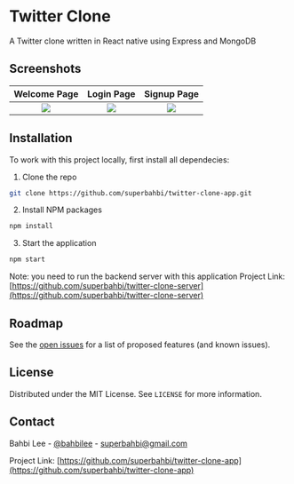 # Twitter Clone
A Twitter clone written in React native using Express and MongoDB
## Screenshots

Welcome Page               |  Login Page               | Signup Page               
:-------------------------:|:-------------------------:|:-------------------------:
![](https://raw.githubusercontent.com/superbahbi/twitter-clone-app/master/screenshot/113791807_630449290925042_6338634424867943729_n.jpg?raw=true)|![](https://raw.githubusercontent.com/superbahbi/twitter-clone-app/master/screenshot/116058422_717934542103005_8605791401573559834_n.jpg?raw=true)|![](https://raw.githubusercontent.com/superbahbi/twitter-clone-app/master/screenshot/116262366_614420359233701_7517466630010855669_n.jpg?raw=true)|

## Installation
To work with this project locally, first install all dependecies:
1. Clone the repo
```sh
git clone https://github.com/superbahbi/twitter-clone-app.git
```
2. Install NPM packages
```sh
npm install 
```
3. Start the application 
```sh
npm start 
```
Note: you need to run the backend server with this application Project Link: [https://github.com/superbahbi/twitter-clone-server](https://github.com/superbahbi/twitter-clone-server)

## Roadmap

See the [open issues](https://github.com/superbahbi/twitter-clone-app/issues) for a list of proposed features (and known issues).

## License

Distributed under the MIT License. See `LICENSE` for more information.

## Contact

Bahbi Lee - [@bahbilee](https://twitter.com/bahbilee) - superbahbi@gmail.com

Project Link: [https://github.com/superbahbi/twitter-clone-app](https://github.com/superbahbi/twitter-clone-app)
